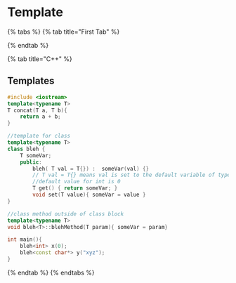 # Template

{% tabs %}
{% tab title="First Tab" %}

{% endtab %}

{% tab title="C++" %}
## Templates

```cpp
#include <iostream>
template<typename T>
T concat(T a, T b){
    return a + b;
}

```

```cpp
//template for class
template<typename T>
class bleh {
    T someVar;
    public: 
        bleh( T val = T{}) :  someVar(val) {}
        // T val = T{} means val is set to the default variable of type T
        //default value for int is 0     
        T get() { return someVar; }
        void set(T value){ someVar = value }
}

//class method outside of class block
template<typename T>
void bleh<T>::blehMethod(T param){ someVar = param} 

int main(){
    bleh<int> x(0);
    bleh<const char*> y("xyz");
}
```
{% endtab %}
{% endtabs %}





